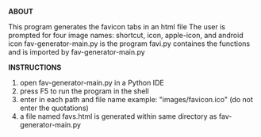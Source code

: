 **ABOUT**

This program generates the favicon <link> tabs in an html file
The user is prompted for four image names: shortcut, icon, apple-icon, and android icon
fav-generator-main.py is the program
favi.py containes the functions and is imported by fav-generator-main.py

**INSTRUCTIONS**

1. open fav-generator-main.py in a Python IDE
2. press F5 to run the program in the shell
3. enter in each path and file name
  example: "images/favicon.ico" (do not enter the quotations)
4. a file named favs.html is generated within same directory as fav-generator-main.py
